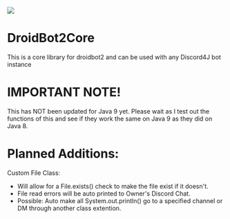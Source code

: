 [![](https://jitpack.io/v/MaxDistructo/droidbot2core.svg)](https://jitpack.io/#MaxDistructo/droidbot2core)

# DroidBot2Core

This is a core library for droidbot2 and can be used with any Discord4J bot instance


# IMPORTANT NOTE!
This has NOT been updated for Java 9 yet. Please wait as I test out the functions of this and see if they work the same on Java 9 as they did on Java 8.

# Planned Additions:

Custom File Class:
- Will allow for a File.exists() check to make the file exist if it doesn't.
- File read errors will be auto printed to Owner's Discord Chat.
- Possible: Auto make all System.out.println() go to a specified channel or DM through another class extention.
